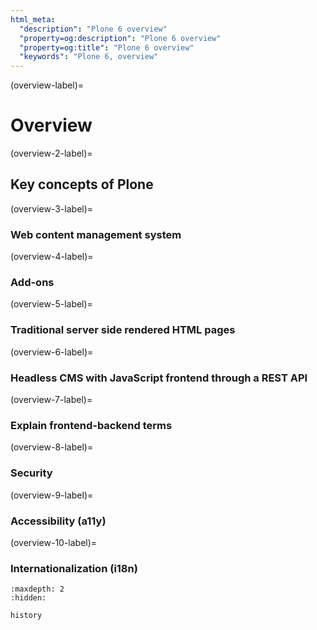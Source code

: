 ```yaml
---
html_meta:
  "description": "Plone 6 overview"
  "property=og:description": "Plone 6 overview"
  "property=og:title": "Plone 6 overview"
  "keywords": "Plone 6, overview"
---
```


(overview-label)=

# Overview


(overview-2-label)=

## Key concepts of Plone


(overview-3-label)=

### Web content management system


(overview-4-label)=

### Add-ons


(overview-5-label)=

### Traditional server side rendered HTML pages


(overview-6-label)=

### Headless CMS with JavaScript frontend through a REST API


(overview-7-label)=

### Explain frontend-backend terms


(overview-8-label)=

### Security


(overview-9-label)=

### Accessibility (a11y)


(overview-10-label)=

### Internationalization (i18n)



```{toctree}
:maxdepth: 2
:hidden:

history
```
